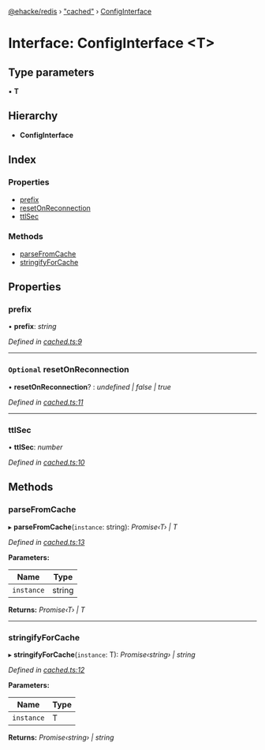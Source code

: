 [@ehacke/redis](../README.md) › ["cached"](../modules/_cached_.md) › [ConfigInterface](_cached_.configinterface.md)

# Interface: ConfigInterface <**T**>

## Type parameters

▪ **T**

## Hierarchy

* **ConfigInterface**

## Index

### Properties

* [prefix](_cached_.configinterface.md#prefix)
* [resetOnReconnection](_cached_.configinterface.md#optional-resetonreconnection)
* [ttlSec](_cached_.configinterface.md#ttlsec)

### Methods

* [parseFromCache](_cached_.configinterface.md#parsefromcache)
* [stringifyForCache](_cached_.configinterface.md#stringifyforcache)

## Properties

###  prefix

• **prefix**: *string*

*Defined in [cached.ts:9](https://github.com/ehacke/redis/blob/7144f0c/cached.ts#L9)*

___

### `Optional` resetOnReconnection

• **resetOnReconnection**? : *undefined | false | true*

*Defined in [cached.ts:11](https://github.com/ehacke/redis/blob/7144f0c/cached.ts#L11)*

___

###  ttlSec

• **ttlSec**: *number*

*Defined in [cached.ts:10](https://github.com/ehacke/redis/blob/7144f0c/cached.ts#L10)*

## Methods

###  parseFromCache

▸ **parseFromCache**(`instance`: string): *Promise‹T› | T*

*Defined in [cached.ts:13](https://github.com/ehacke/redis/blob/7144f0c/cached.ts#L13)*

**Parameters:**

Name | Type |
------ | ------ |
`instance` | string |

**Returns:** *Promise‹T› | T*

___

###  stringifyForCache

▸ **stringifyForCache**(`instance`: T): *Promise‹string› | string*

*Defined in [cached.ts:12](https://github.com/ehacke/redis/blob/7144f0c/cached.ts#L12)*

**Parameters:**

Name | Type |
------ | ------ |
`instance` | T |

**Returns:** *Promise‹string› | string*
